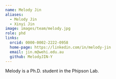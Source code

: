 ```yaml
---
name: Melody Jin
aliases:
  - Melody Jin
  - Xinyi Jin
image: images/team/melody.jpg
role: phd
links:
  orcid: 0000-0002-2222-0958
  home-page: https://linkedin.com/in/melody-jin
  email: jin.m@wehi.edu.au
  github: MelodyJIN-Y
---
```

Melody is a Ph.D. student in the Phipson Lab.